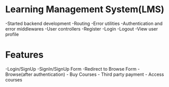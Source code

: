 # Learning Management System(LMS)
-Started backend development
-Routing
-Error utilities
-Authentication and error middlewares
-User controllers
    -Register
    -Login
    -Logout
    -View user profile


# Features
-Login/SignUp
    -SignIn/SignUp Form
    -Redirect to Browse Form
-Browse(after authentication)
    - Buy Courses
    - Third party payment
    - Access courses